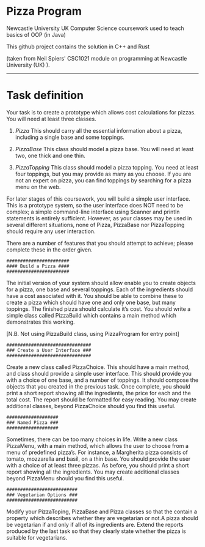 # Pizza Program
Newcastle University UK Computer Science coursework used to teach basics of OOP (in Java)

This github project contains the solution in C++ and Rust

(taken from Neil Spiers' CSC1021 module on programming at Newcastle University (UK) ).


----------------------------------------------------------------------------------------------------------------
# Task definition

Your task is to create a prototype which allows cost calculations for pizzas.
You will need at least three classes.

1) *Pizza*
This should carry all the essential information about a pizza, including a single base and some toppings.

2) *PizzaBase*
This class should model a pizza base. You will need at least two, one thick and one thin.

3) *PizzaTopping*
This class should model a pizza topping. You need at least four toppings, but you may provide as many as you choose.
If you are not an expert on pizza, you can find toppings by searching for a pizza menu on the web.

For later stages of this coursework, you will build a simple user interface. This is a prototype system,
so the user interface does NOT need to be complex; a simple command-line interface using Scanner and println
statements is entirely sufficient. However, as your classes may be used in several different situations, none of Pizza,
PizzaBase nor PizzaTopping should require any user interaction.

There are a number of features that you should attempt to achieve; please complete these in the order given.
    
    #######################
    #### Build a Pizza ####
    #######################
    
The initial version of your system should allow enable you to create objects for a pizza, one base and several toppings.
Each of the ingredients should have a cost associated with it. You should be able to combine these to create a pizza
which should have one and only one base, but many toppings. The finished pizza should calculate it’s cost.
You should write a simple class called PizzaBuild which contains a main method which demonstrates this working.

[N.B. Not using PizzaBuild class, using PizzaProgram for entry point]
    
    ###############################
    ### Create a User Interface ###
    ###############################
    
Create a new class called PizzaChoice. This should have a main method, and class should provide a simple user interface.
This should provide you with a choice of one base, and a number of toppings. It should compose the objects that you
created in the previous task. Once complete, you should print a short report showing all the ingredients, the price
for each and the total cost. The report should be formatted for easy reading. You may create additional classes,
beyond PizzaChoice should you find this useful.
    
    ###################
    ### Named Pizza ###
    ###################
    
Sometimes, there can be too many choices in life. Write a new class PizzaMenu, with a main method, which allows 
the user to choose from a menu of predefined pizza’s. For instance, a Margherita pizza consists of tomato, mozzarella 
and basil, on a thin base. You should provide the user with a choice of at least three pizzas.
As before, you should print a short report showing all the ingredients. You may create additional classes beyond PizzaMenu
should you find this useful.
    
    ##########################
    ### Vegetarian Options ###
    ##########################
    
Modify your PizzaToping, PizzaBase and Pizza classes so that the contain a property which describes whether they are
vegetarian or not.A pizza should be vegetarian if and only if all of its ingredients are. Extend the reports produced
by the last task so that they clearly state whether the pizza is suitable for vegetarians.

